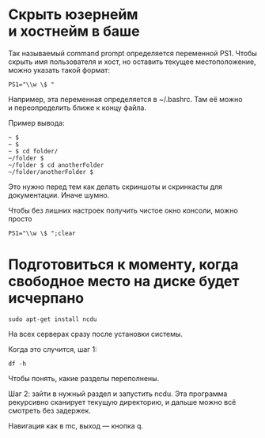 # Скрыть юзернейм и&nbsp;хостнейм&nbsp;в&nbsp;баше

Так называемый command prompt определяется переменной PS1.
Чтобы скрыть имя пользователя и&nbsp;хост, но&nbsp;оставить текущее местоположение,
можно указать такой формат:

    PS1="\\w \$ "

Например, эта переменная определяется в&nbsp;~/.bashrc.
Там её можно и&nbsp;переопределить ближе к&nbsp;концу файла.

Пример вывода:

```
~ $
~ $
~ $ cd folder/
~/folder $
~/folder $ cd anotherFolder
~/folder/anotherFolder $
```

Это нужно перед тем как делать скриншоты
и&nbsp;скринкасты для документации.
Иначе шумно.

Чтобы без лишних настроек получить чистое окно консоли,
можно просто

    PS1="\\w \$ ";clear

# Подготовиться к&nbsp;моменту, когда свободное место на&nbsp;диске будет исчерпано

    sudo apt-get install ncdu

На всех серверах сразу после установки системы.

Когда это случится, шаг&nbsp;1:

    df -h

Чтобы понять, какие разделы переполнены.

Шаг&nbsp;2: зайти в&nbsp;нужный раздел и&nbsp;запустить ncdu.
Эта программа рекурсивно сканирует текущую директорию,
и&nbsp;дальше можно всё смотреть без задержек.

Навигация как в&nbsp;mc, выход&nbsp;— кнопка&nbsp;q.
